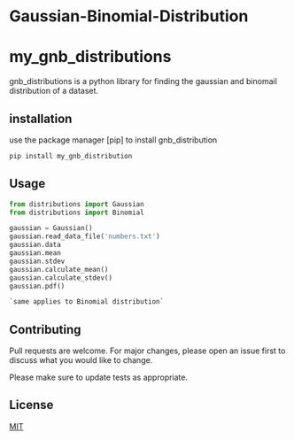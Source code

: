 # Gaussian-Binomial-Distribution
# my_gnb_distributions
gnb_distributions is a python library for finding the gaussian and binomail distribution of a dataset.

## installation
use the package manager [pip] to install gnb_distribution


```bash
pip install my_gnb_distribution
```

## Usage

```python
from distributions import Gaussian
from distributions import Binomial

gaussian = Gaussian()
gaussian.read_data_file('numbers.txt')
gaussian.data
gaussian.mean
gaussian.stdev
gaussian.calculate_mean()
gaussian.calculate_stdev()
gaussian.pdf()

`same applies to Binomial distribution`
```

## Contributing
Pull requests are welcome. For major changes, please open an issue first to discuss what you would like to change.

Please make sure to update tests as appropriate.

## License
[MIT](https://choosealicense.com/licenses/mit/)
